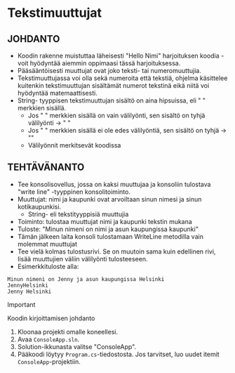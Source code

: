 # Tekstimuuttujat

## JOHDANTO
- Koodin rakenne muistuttaa läheisesti "Hello Nimi" harjoituksen koodia - voit hyödyntää aiemmin oppimaasi tässä harjoituksessa.
- Pääsääntöisesti muuttujat ovat joko teksti- tai numeromuuttujia.
- Tekstimuuttujassa voi olla sekä numeroita että tekstiä, ohjelma käsittelee kuitenkin tekstimuuttujan sisältämät numerot tekstinä eikä niitä voi hyödyntää matemaattisesti.
- String- tyyppisen tekstimuuttujan sisältö on aina hipsuissa, eli " " merkkien sisällä.
    - Jos " " merkkien sisällä on vain välilyönti, sen sisältö on tyhjä välilyönti -> " "
    - Jos " " merkkien sisällä ei ole edes välilyöntiä, sen sisältö on tyhjä -> ""
   -  Välilyönnit merkitsevät koodissa
## TEHTÄVÄNANTO
- Tee konsolisovellus, jossa on kaksi muuttujaa ja konsoliin tulostava "write line" -tyyppinen konsolitoiminto.
- Muuttujat: nimi ja kaupunki ovat arvoiltaan sinun nimesi ja sinun kotikaupunkisi.
  - String- eli tekstityyppisiä muuttujia
- Toiminto: tulostaa muuttujat nimi ja kaupunki tekstin mukana
- Tuloste: "Minun nimeni on nimi ja asun kaupungissa kaupunki"
- Tämän jälkeen laita konsoli tulostamaan WriteLine metodilla vain molemmat muuttujat
- Tee vielä kolmas tulostusrivi. Se on muutoin sama kuin edellinen rivi, lisää muuttujien väliin välilyönti tulosteeseen.
- Esimerkkituloste alla:

  
```
Minun nimeni on Jenny ja asun kaupungissa Helsinki
JennyHelsinki
Jenny Helsinki
```
> [!IMPORTANT]
> Koodin kirjoittamisen johdanto
1. Kloonaa projekti omalle koneellesi.
2. Avaa `ConsoleApp.sln`.
3. Solution-ikkunasta valitse "ConsoleApp".
4. Pääkoodi löytyy `Program.cs`-tiedostosta. Jos tarvitset, luo uudet itemit `ConsoleApp`-projektiin.
